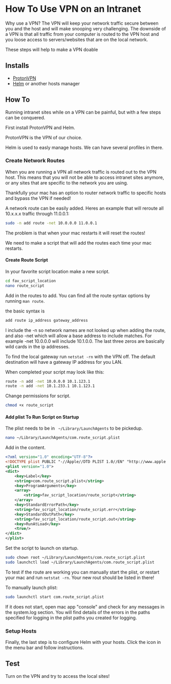 # How To Use VPN on an Intranet

Why use a VPN? The VPN will keep your network traffic secure between you and the host and will make snooping very challenging. The downside of a VPN is that all traffic from your computer is routed to the VPN host and you loose access to servers/websites that are on the local network.

These steps will help to make a VPN doable

## Installs
* [ProtonVPN](https://protonvpn.com)
* [Helm](https://apps.apple.com/us/app/helm-hosts-file-manager/id1099472017?mt=12) or another hosts manager

## How To

Running intranet sites while on a VPN can be painful, but with a few steps can be conquered.

First install ProtonVPN and Helm.

ProtonVPN is the VPN of our choice.

Helm is used to easly manage hosts. We can have several profiles in there.

### Create Network Routes

When you are running a VPN all network traffic is routed out to the VPN host. This means that you will not be able to access intranet sites anymore, or any sites that are specific to the network you are using.

Thankfully your mac has an option to router network traffic to specific hosts and bypass the VPN if needed!

A network route can be easily added. Heres an example that will reroute all 10.x.x.x traffic through 11.0.0.1:

```sh
sudo -n add route -net 10.0.0.0 11.0.0.1
```

The problem is that when your mac restarts it will reset the routes!

We need to make a script that will add the routes each time your mac restarts.

#### Create Route Script

In your favorite script location make a new script.

```sh
cd fav_script_location
nano route_script
```

Add in the routes to add. You can find all the route syntax options by running ```man route```.

the basic syntax is

```sh
add route ip_address gateway_address
```

I include the -n so network names are not looked up when adding the route, and also -net which will allow a base address to include matches. For example -net 10.0.0.0 will include 10.1.0.0. The last three zeros are basically wild cards in the ip addresses.

To find the local gateway run ```netstat -rn``` with the VPN off. The default destination will have a gateway IP address for you LAN.

When completed your script may look like this:

```sh
route -n add -net 10.0.0.0 10.1.123.1
route -n add -net 10.1.233.1 10.1.123.1
```

Change permissions for script.

```sh
chmod +x route_script
```

#### Add plist To Run Script on Startup

The plist needs to be in ``` ~/Library/LaunchAgents``` to be pickedup.

```sh
nano ~/Library/LaunchAgents/com.route_script.plist
```

Add in the content.

```xml
<?xml version="1.0" encoding="UTF-8"?>
<!DOCTYPE plist PUBLIC "-//Apple//DTD PLIST 1.0//EN" "http://www.apple.com/DTDs/PropertyList-1.0.dtd">
<plist version="1.0">
<dict>
    <key>Label</key>
    <string>com.route_script.plist</string>
    <key>ProgramArguments</key>
    <array>
        <string>fav_script_location/route_script</string>
    </array>
    <key>StandardErrorPath</key>
    <string>fav_script_location/route_script.err</string>
    <key>StandardOutPath</key>
    <string>fav_script_location/route_script.out</string>
    <key>RunAtLoad</key>
    <true/>
</dict>
</plist>
```

Set the script to launch on startup.

```sh
sudo chown root ~/Library/LaunchAgents/com.route_script.plist
sudo launchctl load ~/Library/LaunchAgents/com.route_script.plist
```

To test if the route are working you can manually start the plist, or restart your mac and run ```netstat -rn```. Your new rout should be listed in there!

To manually launch plist:

```sh
sudo launchctl start com.route_script.plist
```

If it does not start, open mac app "console" and check for any messages in the system.log section. You will find details of the errors in the paths specified for logging in the plist paths you created for logging.

### Setup Hosts

Finally, the last step is to configure Helm with your hosts. Click the icon in the menu bar and follow instructions.

## Test

Turn on the VPN and try to access the local sites! 